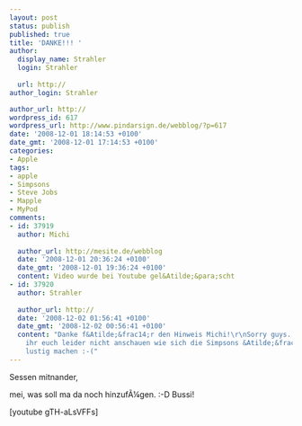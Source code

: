 ```yaml
---
layout: post
status: publish
published: true
title: 'DANKE!!! '
author:
  display_name: Strahler
  login: Strahler
  
  url: http://
author_login: Strahler

author_url: http://
wordpress_id: 617
wordpress_url: http://www.pindarsign.de/webblog/?p=617
date: '2008-12-01 18:14:53 +0100'
date_gmt: '2008-12-01 17:14:53 +0100'
categories:
- Apple
tags:
- apple
- Simpsons
- Steve Jobs
- Mapple
- MyPod
comments:
- id: 37919
  author: Michi
  
  author_url: http://mesite.de/webblog
  date: '2008-12-01 20:36:24 +0100'
  date_gmt: '2008-12-01 19:36:24 +0100'
  content: Video wurde bei Youtube gel&Atilde;&para;scht
- id: 37920
  author: Strahler
  
  author_url: http://
  date: '2008-12-02 01:56:41 +0100'
  date_gmt: '2008-12-02 00:56:41 +0100'
  content: "Danke f&Atilde;&frac14;r den Hinweis Michi!\r\nSorry guys... dann k&Atilde;&para;nnt
    ihr euch leider nicht anschauen wie sich die Simpsons &Atilde;&frac14;ber Apple
    lustig machen :-("
---
```

<p>Sessen mitnander,</p>
<p>mei, was soll ma da noch hinzuf&Atilde;&frac14;gen. :-D Bussi!</p>
<p>[youtube gTH-aLsVFFs]</p>

